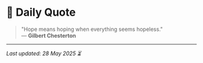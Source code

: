 # 📜 Daily Quote

> "Hope means hoping when everything seems hopeless."  
> — **Gilbert Chesterton**

---

_Last updated: 28 May 2025 ⏳_
